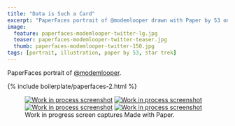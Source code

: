 ```yaml
---
title: "Data is Such a Card"
excerpt: "PaperFaces portrait of @modemlooper drawn with Paper by 53 on an iPad."
image: 
  feature: paperfaces-modemlooper-twitter-lg.jpg
  teaser: paperfaces-modemlooper-twitter-teaser.jpg
  thumb: paperfaces-modemlooper-twitter-150.jpg
tags: [portrait, illustration, paper by 53, star trek]
---
```


PaperFaces portrait of [@modemlooper](http://twitter.com/modemlooper).

{% include boilerplate/paperfaces-2.html %}

<figure class="third">
  <a href="{{ site.url }}/images/paperfaces-modemlooper-process-1-lg.jpg"><img src="{{ site.url }}/images/paperfaces-modemlooper-process-1-600.jpg" alt="Work in process screenshot"></a>
  <a href="{{ site.url }}/images/paperfaces-modemlooper-process-2-lg.jpg"><img src="{{ site.url }}/images/paperfaces-modemlooper-process-2-600.jpg" alt="Work in process screenshot"></a>
  <a href="{{ site.url }}/images/paperfaces-modemlooper-process-3-lg.jpg"><img src="{{ site.url }}/images/paperfaces-modemlooper-process-3-600.jpg" alt="Work in process screenshot"></a>
  <a href="{{ site.url }}/images/paperfaces-modemlooper-process-4-lg.jpg"><img src="{{ site.url }}/images/paperfaces-modemlooper-process-4-600.jpg" alt="Work in process screenshot"></a>
  <figcaption>Work in progress screen captures Made with Paper.</figcaption>
</figure>